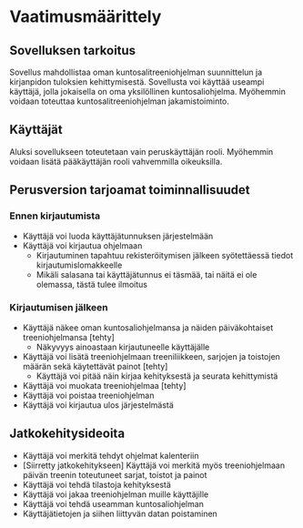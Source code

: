 # Vaatimusmäärittely

## Sovelluksen tarkoitus
Sovellus mahdollistaa oman kuntosalitreeniohjelman suunnittelun ja kirjanpidon tuloksien kehittymisestä. Sovellusta voi käyttää useampi käyttäjä, jolla jokaisella on oma yksilöllinen kuntosaliohjelma. Myöhemmin voidaan toteuttaa kuntosalitreeniohjelman jakamistoiminto.

## Käyttäjät
Aluksi sovellukseen toteutetaan vain peruskäyttäjän rooli. Myöhemmin voidaan lisätä pääkäyttäjän rooli vahvemmilla oikeuksilla.

## Perusversion tarjoamat toiminnallisuudet
### Ennen kirjautumista
- Käyttäjä voi luoda käyttäjätunnuksen järjestelmään
- Käyttäjä voi kirjautua ohjelmaan
  - Kirjautuminen tapahtuu rekisteröitymisen jälkeen syötettäessä tiedot kirjautumislomakkeelle
  - Mikäli salasana tai käyttäjätunnus ei täsmää, tai näitä ei ole olemassa, tästä tulee ilmoitus

### Kirjautumisen jälkeen
- Käyttäjä näkee oman kuntosaliohjelmansa ja näiden päiväkohtaiset treeniohjelmansa [tehty]
  - Näkyvyys ainoastaan kirjautuneelle käyttäjälle
- Käyttäjä voi lisätä treeniohjelmaan treeniliikkeen, sarjojen ja toistojen määrän sekä käytettävät painot [tehty]
  - Käyttäjä voi pitää näin kirjaa kehityksestä ja seurata kehittymistä
- Käyttäjä voi muokata treeniohjelmaa [tehty]
- Käyttäjä voi poistaa treeniohjelman
- Käyttäjä voi kirjautua ulos järjestelmästä

## Jatkokehitysideoita
- Käyttäjä voi merkitä tehdyt ohjelmat kalenteriin
- [Siirretty jatkokehitykseen] Käyttäjä voi merkitä myös treeniohjelmaan päivän treenin toteutuneet sarjat, toistot ja painot
- Käyttäjä voi tehdä tilastoja kehityksestä
- Käyttäjä voi jakaa treeniohjelman muille käyttäjille
- Käyttäjä voi tehdä useamman kuntosaliohjelman
- Käyttäjätietojen ja siihen liittyvän datan poistaminen
